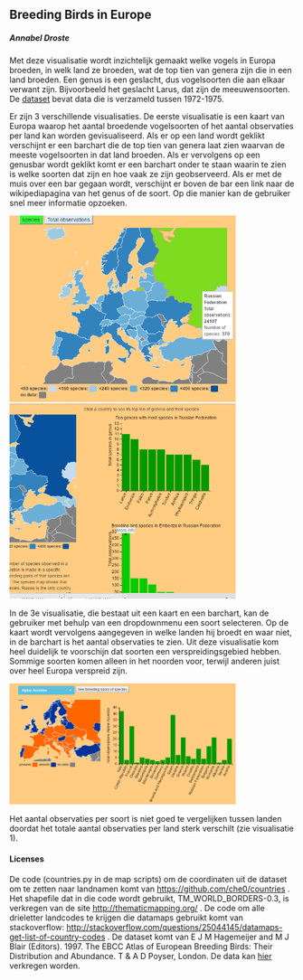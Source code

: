## Breeding Birds in Europe

##### Annabel Droste

Met deze visualisatie wordt inzichtelijk gemaakt welke vogels in Europa broeden, in welk land ze broeden, wat de top tien van genera zijn die in een land broeden. 
Een genus is een geslacht, dus vogelsoorten die aan elkaar verwant zijn. Bijvoorbeeld het geslacht Larus, dat zijn de meeuwensoorten. 
De [dataset](http://ipt.sovon.nl/resource?r=eoa1997) bevat data die is verzameld tussen 1972-1975. 

Er zijn 3 verschillende visualisaties. De eerste visualisatie is een kaart van Europa waarop het aantal broedende vogelsoorten of het aantal observaties per land kan worden gevisualiseerd.
Als er op een land wordt geklikt verschijnt er een barchart die de top tien van genera laat zien waarvan de meeste vogelsoorten in dat land broeden. Als er vervolgens
op een genusbar wordt geklikt komt er een barchart onder te staan waarin te zien is welke soorten dat zijn en hoe vaak ze zijn geobserveerd. Als er met de muis over een 
bar gegaan wordt, verschijnt er boven de bar een link naar de wikipediapagina van het genus of de soort. Op die manier kan de gebruiker snel meer informatie opzoeken. 

<img src="docs/visualisatie1.PNG" width="400">
<img src="docs/visualisatie2.PNG" width="400">

In de 3e visualisatie, die bestaat uit een kaart en een barchart, kan de gebruiker met behulp van een dropdownmenu een soort selecteren. Op de kaart wordt vervolgens
aangegeven in welke landen hij broedt en waar niet, in de barchart is het aantal observaties te zien. Uit deze visualisatie kom heel duidelijk te voorschijn dat soorten
een verspreidingsgebied hebben. Sommige soorten komen alleen in het noorden voor, terwijl anderen juist over heel Europa verspreid zijn. 

<img src="docs/visualisatie3.PNG" width="400">

Het aantal observaties per soort is niet goed te vergelijken tussen landen doordat het totale aantal observaties per land sterk verschilt (zie visualisatie 1). 

#### Licenses
De code (countries.py in de map scripts) om de coordinaten uit de dataset om te zetten naar landnamen komt van https://github.com/che0/countries .
Het shapefile dat in die code wordt gebruikt, TM_WORLD_BORDERS-0.3, is verkregen van de site http://thematicmapping.org/ .
De code om alle drieletter landcodes te krijgen die datamaps gebruikt komt van stackoverflow: http://stackoverflow.com/questions/25044145/datamaps-get-list-of-country-codes .
De dataset komt van E J M Hagemeijer and M J Blair (Editors). 1997. The EBCC Atlas of European Breeding Birds: Their Distribution and Abundance. T & A D Poyser, London.
De data kan [hier](http://ipt.sovon.nl/resource?r=eoa1997) verkregen worden. 